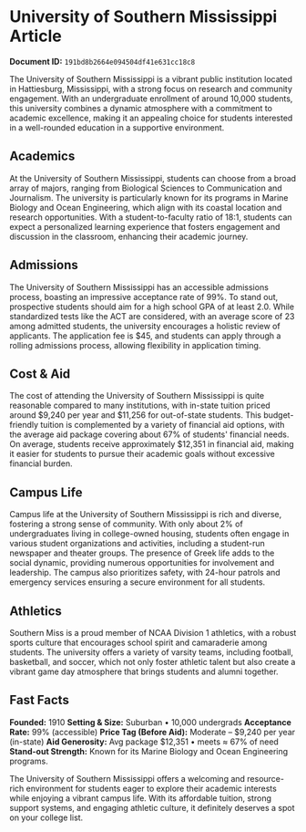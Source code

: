 # University of Southern Mississippi Article

**Document ID:** `191bd8b2664e094504df41e631cc18c8`

The University of Southern Mississippi is a vibrant public institution located in Hattiesburg, Mississippi, with a strong focus on research and community engagement. With an undergraduate enrollment of around 10,000 students, this university combines a dynamic atmosphere with a commitment to academic excellence, making it an appealing choice for students interested in a well-rounded education in a supportive environment.

## Academics
At the University of Southern Mississippi, students can choose from a broad array of majors, ranging from Biological Sciences to Communication and Journalism. The university is particularly known for its programs in Marine Biology and Ocean Engineering, which align with its coastal location and research opportunities. With a student-to-faculty ratio of 18:1, students can expect a personalized learning experience that fosters engagement and discussion in the classroom, enhancing their academic journey.

## Admissions
The University of Southern Mississippi has an accessible admissions process, boasting an impressive acceptance rate of 99%. To stand out, prospective students should aim for a high school GPA of at least 2.0. While standardized tests like the ACT are considered, with an average score of 23 among admitted students, the university encourages a holistic review of applicants. The application fee is $45, and students can apply through a rolling admissions process, allowing flexibility in application timing.

## Cost & Aid
The cost of attending the University of Southern Mississippi is quite reasonable compared to many institutions, with in-state tuition priced around $9,240 per year and $11,256 for out-of-state students. This budget-friendly tuition is complemented by a variety of financial aid options, with the average aid package covering about 67% of students' financial needs. On average, students receive approximately $12,351 in financial aid, making it easier for students to pursue their academic goals without excessive financial burden.

## Campus Life
Campus life at the University of Southern Mississippi is rich and diverse, fostering a strong sense of community. With only about 2% of undergraduates living in college-owned housing, students often engage in various student organizations and activities, including a student-run newspaper and theater groups. The presence of Greek life adds to the social dynamic, providing numerous opportunities for involvement and leadership. The campus also prioritizes safety, with 24-hour patrols and emergency services ensuring a secure environment for all students.

## Athletics
Southern Miss is a proud member of NCAA Division 1 athletics, with a robust sports culture that encourages school spirit and camaraderie among students. The university offers a variety of varsity teams, including football, basketball, and soccer, which not only foster athletic talent but also create a vibrant game day atmosphere that brings students and alumni together.

## Fast Facts
**Founded:** 1910
**Setting & Size:** Suburban • 10,000 undergrads
**Acceptance Rate:** 99% (accessible)
**Price Tag (Before Aid):** Moderate – $9,240 per year (in-state)
**Aid Generosity:** Avg package $12,351 • meets ≈ 67% of need
**Stand-out Strength:** Known for its Marine Biology and Ocean Engineering programs.

The University of Southern Mississippi offers a welcoming and resource-rich environment for students eager to explore their academic interests while enjoying a vibrant campus life. With its affordable tuition, strong support systems, and engaging athletic culture, it definitely deserves a spot on your college list.
